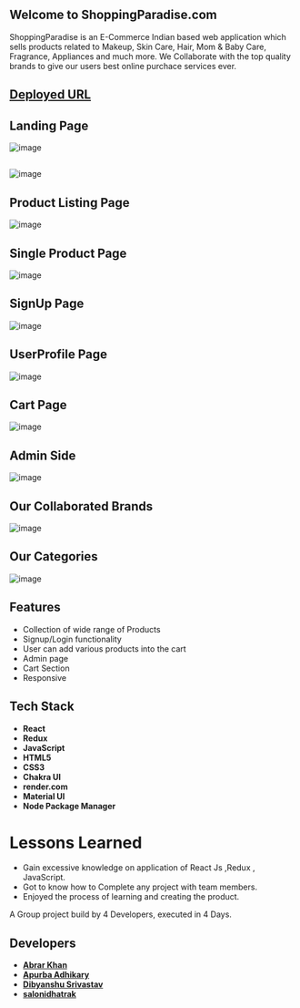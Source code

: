 ## Welcome to ShoppingParadise.com

ShoppingParadise is an E-Commerce Indian based web application which sells products related to Makeup, Skin Care, Hair, Mom & Baby Care, Fragrance, Appliances and much more. We Collaborate with the top quality brands to give our users best online purchace services ever. 

## [Deployed URL](https://your-store-app.vercel.app)

## Landing Page 

![image](https://user-images.githubusercontent.com/103938174/201518169-68c77bdd-06c2-44cc-80d4-f4cf0a5981b7.png)

## 
![image](https://user-images.githubusercontent.com/103938174/201505966-0ffa2c22-c2fe-4507-abd3-fc54f39b2d17.png)


## Product Listing Page 

![image](https://user-images.githubusercontent.com/103938174/201505989-2d6b4b32-e2bf-43d4-9db9-facf5a18c992.png)




## Single Product Page 

![image](https://user-images.githubusercontent.com/103938174/201506001-7be2b701-b6bf-49d0-8b2c-57f56d9126ce.png)




## SignUp Page 

![image](https://user-images.githubusercontent.com/103938174/201489047-6dc7a3af-471a-47da-8fc4-17d93721d87c.png)




## UserProfile Page 

![image](https://user-images.githubusercontent.com/103938174/201506024-4044cc40-5881-43ca-aee9-6be3cab4d34e.png)




## Cart Page

![image](https://user-images.githubusercontent.com/103938174/201506046-54e5ed6d-9957-4432-8af9-89db3c9d9250.png)




## Admin Side 

![image](https://user-images.githubusercontent.com/103938174/201489262-0ce000a0-7dc1-498b-8f5f-90f4f354a96a.png)




## Our Collaborated Brands    

![image](https://user-images.githubusercontent.com/103938174/201489330-3ac9b30c-88f5-4d8b-8dbd-21a7e501b67e.png)





## Our Categories 

![image](https://user-images.githubusercontent.com/103938174/201489365-a3fa993b-ce8d-4319-9a2d-83619ca577e7.png)

## Features

- Collection of wide range of Products
- Signup/Login functionality
- User can add various products into the cart
- Admin page
- Cart Section 
- Responsive 

## Tech Stack 
- **React**
- **Redux**
- **JavaScript**
- **HTML5**
- **CSS3**
- **Chakra UI**
- **render.com**
- **Material UI**
- **Node Package Manager**

# Lessons Learned

- Gain excessive knowledge on application of React Js ,Redux , JavaScript.
- Got to know how to Complete any project with team members.
- Enjoyed the process of learning and creating the product.

A Group project build by 4 Developers, executed in 4 Days.

## Developers
- **[Abrar Khan](https://github.com/heyabrar)**
- **[Apurba Adhikary](https://github.com/itsApurba)**
- **[Dibyanshu Srivastav](https://github.com/sdibyanshu)**
- **[salonidhatrak](https://github.com/salonidhatrak)**
